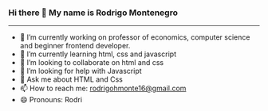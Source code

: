 ### Hi there 👋 My name is Rodrigo Montenegro
---

- 🔭 I’m currently working on professor of economics, computer science and beginner frontend developer.
- 🌱 I’m currently learning html, css and javascript
- 👯 I’m looking to collaborate on html and css
- 🤔 I’m looking for help with Javascript
- 💬 Ask me about HTML and Css
- 📫 How to reach me: rodrigohmonte16@gmail.com
- 😄 Pronouns: Rodri


